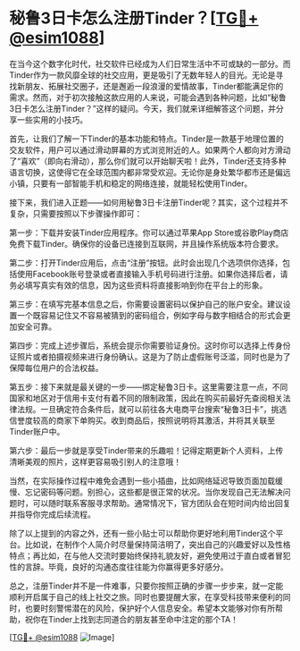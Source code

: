 # 秘鲁3日卡怎么注册Tinder？[[TG💪+ @esim1088](https://t.me/s/esim1088)]

在当今这个数字化时代，社交软件已经成为人们日常生活中不可或缺的一部分。而Tinder作为一款风靡全球的社交应用，更是吸引了无数年轻人的目光。无论是寻找新朋友、拓展社交圈子，还是邂逅一段浪漫的爱情故事，Tinder都能满足你的需求。然而，对于初次接触这款应用的人来说，可能会遇到各种问题，比如“秘鲁3日卡怎么注册Tinder？”这样的疑问。今天，我们就来详细解答这个问题，并分享一些实用的小技巧。

首先，让我们了解一下Tinder的基本功能和特点。Tinder是一款基于地理位置的交友软件，用户可以通过滑动屏幕的方式浏览附近的人。如果两个人都向对方滑动了“喜欢”（即向右滑动），那么你们就可以开始聊天啦！此外，Tinder还支持多种语言切换，这使得它在全球范围内都非常受欢迎。无论你是身处繁华都市还是偏远小镇，只要有一部智能手机和稳定的网络连接，就能轻松使用Tinder。

接下来，我们进入正题——如何用秘鲁3日卡注册Tinder呢？其实，这个过程并不复杂，只需要按照以下步骤操作即可：

第一步：下载并安装Tinder应用程序。你可以通过苹果App Store或谷歌Play商店免费下载Tinder。确保你的设备已连接到互联网，并且操作系统版本符合要求。

第二步：打开Tinder应用后，点击“注册”按钮。此时会出现几个选项供你选择，包括使用Facebook账号登录或者直接输入手机号码进行注册。如果你选择后者，请务必填写真实有效的信息，因为这些资料将直接影响到你在平台上的形象。

第三步：在填写完基本信息之后，你需要设置密码以保护自己的账户安全。建议设置一个既容易记住又不容易被猜到的密码组合，例如字母与数字相结合的形式会更加安全可靠。

第四步：完成上述步骤后，系统会提示你需要验证身份。这时你可以选择上传身份证照片或者拍摄视频来进行身份确认。这是为了防止虚假账号泛滥，同时也是为了保障每位用户的合法权益。

第五步：接下来就是最关键的一步——绑定秘鲁3日卡。这里需要注意一点，不同国家和地区对于信用卡支付有着不同的限制政策，因此在购买前最好先查阅相关法律法规。一旦确定符合条件后，就可以前往各大电商平台搜索“秘鲁3日卡”，挑选信誉度较高的商家下单购买。收到商品后，按照说明将其激活，并将其关联至Tinder账户中。

第六步：最后一步就是享受Tinder带来的乐趣啦！记得定期更新个人资料，上传清晰美观的照片，这样更容易吸引别人的注意哦！

当然，在实际操作过程中难免会遇到一些小插曲，比如网络延迟导致页面加载缓慢、忘记密码等问题。别担心，这些都是很正常的状况。当你发现自己无法解决问题时，可以随时联系客服寻求帮助。通常情况下，官方团队会在短时间内给出回复并指导你完成后续流程。

除了以上提到的内容之外，还有一些小贴士可以帮助你更好地利用Tinder这个平台。比如说，在制作个人简介时尽量保持简洁明了，突出自己的兴趣爱好以及性格特点；再比如，在与他人交流时要始终保持礼貌友好，避免使用过于直白或者冒犯性的言辞。毕竟，良好的沟通态度往往能为你赢得更多好感分。

总之，注册Tinder并不是一件难事，只要你按照正确的步骤一步步来，就一定能顺利开启属于自己的线上社交之旅。同时也要提醒大家，在享受科技带来便利的同时，也要时刻警惕潜在的风险，保护好个人信息安全。希望本文能够对你有所帮助，祝你在Tinder上找到志同道合的朋友甚至命中注定的那个TA！

[[TG💪+ @esim1088](https://t.me/s/esim1088) ![Image](https://i.postimg.cc/4NQfJmqS/Snipaste-2025-05-13-00-14-12.png)]